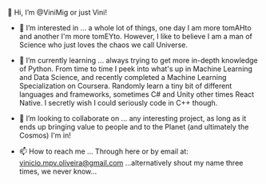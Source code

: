 👋 Hi, I’m @ViniMig or just Vini!
  
- 👀 I’m interested in ... a whole lot of things, one day I am more tomAHto and another I'm more tomEYto. However, I like to believe I am a man of Science who just loves the chaos we call Universe. 

- 🌱 I’m currently learning ... always trying to get more in-depth knowledge of Python. From time to time I peek into what's up in Machine Learning and Data Science, and recently completed a Machine Learning Specialization on Coursera. Randomly learn a tiny bit of different languages and frameworks, sometimes C# and Unity other times React Native.
I secretly wish I could seriously code in C++ though.

- 💞️ I’m looking to collaborate on ... any interesting project, as long as it ends up bringing value to people and to the Planet (and ultimately the Cosmos) I'm in!

- 📫 How to reach me ... Through here or by email at: vinicio.mpv.oliveira@gmail.com ...alternatively shout my name three times, we never know...

<!---
ViniMig/ViniMig is a ✨ special ✨ repository because its `README.md` (this file) appears on your GitHub profile.
You can click the Preview link to take a look at your changes.
--->
